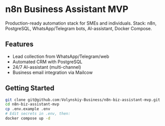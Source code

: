 # n8n Business Assistant MVP

Production-ready automation stack for SMEs and individuals.
Stack: n8n, PostgreSQL, WhatsApp/Telegram bots, AI-assistant, Docker Compose.

## Features
- Lead collection from WhatsApp/Telegram/web
- Automated CRM with PostgreSQL
- 24/7 AI-assistant (multi-channel)
- Business email integration via Mailcow

## Getting Started

```bash
git clone git@github.com:Volynskiy-Business/n8n-biz-assistant-mvp.git
cd n8n-biz-assistant-mvp
cp .env.example .env
# Edit secrets in .env, then:
docker compose up -d
